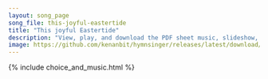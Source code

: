 ```yaml
---
layout: song_page
song_file: this-joyful-eastertide
title: "This joyful Eastertide"
description: "View, play, and download the PDF sheet music, slideshow, and audio. Lyrics: This joyful Eastertide, away with sin and sorrow! My love, the crucified, hath sprung to life this morrow.    Had Christ, who once was slain, ne'er bu... english christian easter 4part"
image: https://github.com/kenanbit/hymnsinger/releases/latest/download/this-joyful-eastertide-trad.png
---
```


{% include choice_and_music.html %}